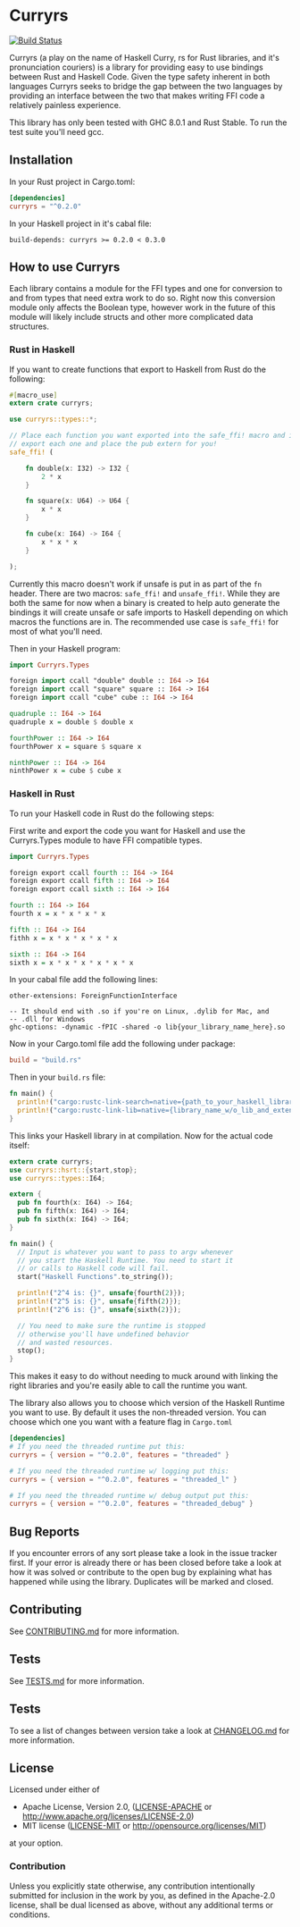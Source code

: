 # Curryrs

[![Build Status](https://travis-ci.org/mgattozzi/curryrs.svg?branch=master)](https://travis-ci.org/mgattozzi/curryrs)

Curryrs (a play on the name of Haskell Curry, rs for Rust libraries, and
it's pronunciation couriers) is a library for providing easy to use bindings
between Rust and Haskell Code. Given the type safety inherent in both
languages Curryrs seeks to bridge the gap between the two languages by
providing an interface between the two that makes writing FFI code
a relatively painless experience.

This library has only been tested with GHC 8.0.1 and Rust Stable.
To run the test suite you'll need gcc.

## Installation

In your Rust project in Cargo.toml:

```toml
[dependencies]
curryrs = "^0.2.0"
```

In your Haskell project in it's cabal file:

```cabal
build-depends: curryrs >= 0.2.0 < 0.3.0
```

## How to use Curryrs
Each library contains a module for the FFI types and one for conversion
to and from types that need extra work to do so. Right now this
conversion module only affects the Boolean type, however work in the
future of this module will likely include structs and other more complicated
data structures.

### Rust in Haskell
If you want to create functions that export to Haskell from Rust do the
following:

```rust
#[macro_use]
extern crate curryrs;

use curryrs::types::*;

// Place each function you want exported into the safe_ffi! macro and it will
// export each one and place the pub extern for you!
safe_ffi! (

	fn double(x: I32) -> I32 {
		2 * x
	}

	fn square(x: U64) -> U64 {
		x * x
	}

	fn cube(x: I64) -> I64 {
		x * x * x
	}

);
```

Currently this macro doesn't work if unsafe is put in as part of the
`fn` header. There are two macros: `safe_ffi!` and `unsafe_ffi!`. While
they are both the same for now when a binary is created to help
auto generate the bindings it will create unsafe or safe imports to
Haskell depending on which macros the functions are in. The recommended
use case is `safe_ffi!` for most of what you'll need.

Then in your Haskell program:

```haskell
import Curryrs.Types

foreign import ccall "double" double :: I64 -> I64
foreign import ccall "square" square :: I64 -> I64
foreign import ccall "cube" cube :: I64 -> I64

quadruple :: I64 -> I64
quadruple x = double $ double x

fourthPower :: I64 -> I64
fourthPower x = square $ square x

ninthPower :: I64 -> I64
ninthPower x = cube $ cube x
```

### Haskell in Rust
To run your Haskell code in Rust do the following steps:

First write and export the code you want for Haskell and use
the Curryrs.Types module to have FFI compatible types.

```haskell
import Curryrs.Types

foreign export ccall fourth :: I64 -> I64
foreign export ccall fifth :: I64 -> I64
foreign export ccall sixth :: I64 -> I64

fourth :: I64 -> I64
fourth x = x * x * x * x

fifth :: I64 -> I64
fithh x = x * x * x * x * x

sixth :: I64 -> I64
sixth x = x * x * x * x * x * x
```

In your cabal file add the following lines:

```cabal
other-extensions: ForeignFunctionInterface

-- It should end with .so if you're on Linux, .dylib for Mac, and
-- .dll for Windows
ghc-options: -dynamic -fPIC -shared -o lib{your_library_name_here}.so
```

Now in your Cargo.toml file add the following under package:

```toml
build = "build.rs"
```

Then in your `build.rs` file:

```rust
fn main() {
  println!("cargo:rustc-link-search=native={path_to_your_haskell_library_directory}");
  println!("cargo:rustc-link-lib=native={library_name_w/o_lib_and_extension}");
}
```

This links your Haskell library in at compilation. Now for the actual
code itself:

```rust
extern crate curryrs;
use curryrs::hsrt::{start,stop};
use curryrs::types::I64;

extern {
  pub fn fourth(x: I64) -> I64;
  pub fn fifth(x: I64) -> I64;
  pub fn sixth(x: I64) -> I64;
}

fn main() {
  // Input is whatever you want to pass to argv whenever
  // you start the Haskell Runtime. You need to start it
  // or calls to Haskell code will fail.
  start("Haskell Functions".to_string());

  println!("2^4 is: {}", unsafe{fourth(2)});
  println!("2^5 is: {}", unsafe{fifth(2)});
  println!("2^6 is: {}", unsafe{sixth(2)});

  // You need to make sure the runtime is stopped
  // otherwise you'll have undefined behavior
  // and wasted resources.
  stop();
}
```

This makes it easy to do without needing to muck around with linking the
right libraries and you're easily able to call the runtime you want.

The library also allows you to choose which version of the Haskell
Runtime you want to use. By default it uses the non-threaded version.
You can choose which one you want with a feature flag in `Cargo.toml`

```toml
[dependencies]
# If you need the threaded runtime put this:
curryrs = { version = "^0.2.0", features = "threaded" }

# If you need the threaded runtime w/ logging put this:
curryrs = { version = "^0.2.0", features = "threaded_l" }

# If you need the threaded runtime w/ debug output put this:
curryrs = { version = "^0.2.0", features = "threaded_debug" }
```

## Bug Reports
If you encounter errors of any sort please take a look in the issue
tracker first. If your error is already there or has been closed before
take a look at how it was solved or contribute to the open bug by
explaining what has happened while using the library. Duplicates will be
marked and closed.

## Contributing
See [CONTRIBUTING.md](docs/CONTRIBUTING.md) for more information.

## Tests
See [TESTS.md](docs/TESTS.md) for more information.

## Tests
To see a list of changes between version take a look at [CHANGELOG.md](docs/CHANGELOG.md)
for more information.

## License

Licensed under either of

 * Apache License, Version 2.0, ([LICENSE-APACHE](LICENSE-APACHE) or http://www.apache.org/licenses/LICENSE-2.0)
 * MIT license ([LICENSE-MIT](LICENSE-MIT) or http://opensource.org/licenses/MIT)

at your option.

### Contribution

Unless you explicitly state otherwise, any contribution intentionally submitted
for inclusion in the work by you, as defined in the Apache-2.0 license, shall be dual licensed as above, without any
additional terms or conditions.
